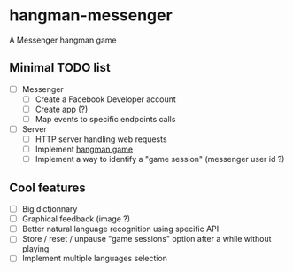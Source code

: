 # hangman-messenger
A Messenger hangman game

## Minimal TODO list
- [ ] Messenger
  - [ ] Create a Facebook Developer account
  - [ ] Create app (?)
  - [ ] Map events to specific endpoints calls

- [ ] Server
  - [ ] HTTP server handling web requests
  - [ ] Implement [hangman game](https://en.wikipedia.org/wiki/Hangman_(game))
  - [ ] Implement a way to identify a "game session" (messenger user id ?)
  
## Cool features
- [ ] Big dictionnary
- [ ] Graphical feedback (image ?)
- [ ] Better natural language recognition using specific API
- [ ] Store / reset / unpause "game sessions" option after a while without playing
- [ ] Implement multiple languages selection
